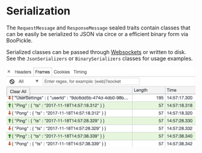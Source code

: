 # Serialization

The `RequestMessage` and `ResponseMessage` sealed traits contain classes that can be easily be serialized to JSON via circe or a efficient binary form via BooPickle.

Serialized classes can be passed through [Websockets](websocket.md) or written to disk. See the `JsonSerializers` or `BinarySerializers` classes for usage examples.

![Websocket trace](websocketTrace.png)
